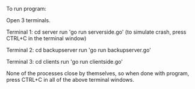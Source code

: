 To run program:

Open 3 terminals.

Terminal 1:
cd server
run 'go run serverside.go'
(to simulate crash, press CTRL+C in the terminal window)

Terminal 2:
cd backupserver
run 'go run backupserver.go'

Terminal 3:
cd clients
run 'go run clientside.go'



None of the processes close by themselves, so when done with program, press CTRL+C in all of the above terminal windows.
